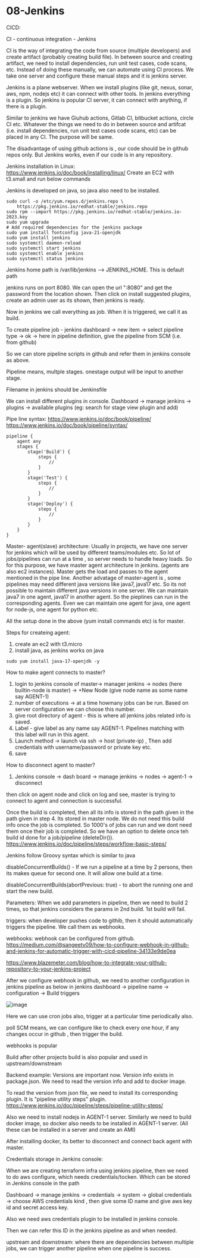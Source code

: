 # 08-Jenkins
CICD:

CI - continuous integration - Jenkins

CI is the way of integrating the code from source (multiple developers) and create artifact (probably creating build file).
In between source and creating artifact, we need to install dependencies, run unit test cases, code scans, etc. Instead of doing these manually, we can automate using CI process.
We take one server and configure these manual steps and it is jenkins server.

Jenkins is a plane webserver. When we install plugins (like git, nexus, sonar, aws, npm, nodejs etc) it can connect with other tools. In jenkins everything is a plugin.
So jenkins is popular CI server, it can connect with anything, if there is a plugin.

Similar to jenkins we have Giuhub actions, Gitlab CI, bitbucket actions, circle CI etc. Whatever the things we need to do in between source and artifcat (i.e. install dependencies, run unit test cases code scans, etc) can be placed in any CI. The purpose will be same.

The disadvantage of using github actions is , our code should be in github repos only. But Jenkins works, even if our code is in any repository.

Jenkins installation in Linux: https://www.jenkins.io/doc/book/installing/linux/
 Create an EC2 with t3.small and run below commands

Jenkins is developed on java, so java also need to be installed.
```
sudo curl -o /etc/yum.repos.d/jenkins.repo \
    https://pkg.jenkins.io/redhat-stable/jenkins.repo
sudo rpm --import https://pkg.jenkins.io/redhat-stable/jenkins.io-2023.key
sudo yum upgrade
# Add required dependencies for the jenkins package
sudo yum install fontconfig java-21-openjdk
sudo yum install jenkins
sudo systemctl daemon-reload
sudo systemctl start jenkins
sudo systemctl enable jenkins
sudo systemctl status jenkins
```
Jenkins home path is /var/lib/jenkins --> JENKINS_HOME. This is default path

jenkins runs on port 8080. We can open the url "<ec2-publicIP>:8080" and get the password from the location shown. Then click on install suggested plugins, create an admin user as its shown, then jenkins is ready.

Now in jenkins we call everything as job. When it is triggered, we call it as build. 

To create pipeline job - jenkins dashboard -> new item -> select pipeline type -> ok -> here in pipeline definition, give the pipeline from SCM (i.e. from github) 

So we can store pipeline scripts in github and refer them in jenkins console as above. 

Pipeline means, multple stages. onestage output will be input to another stage.

Filename in jenkins should be Jenkinsfile

We can install different plugins in console. Dashboard -> manage jenkins -> plugins -> available plugins (eg: search for stage view plugin and add)

Pipe line syntax: https://www.jenkins.io/doc/book/pipeline/
https://www.jenkins.io/doc/book/pipeline/syntax/
```
pipeline {
    agent any
    stages {
        stage('Build') {
            steps {
                //
            }
        }
        stage('Test') {
            steps {
                //
            }
        }
        stage('Deploy') {
            steps {
                //
            }
        }
    }
}
```

Master- agent(slave) architecture:
Usually in projects, we have one server for jenkins which will be used by different teams/modules etc. So lot of jobs/pipelines can run at a time , so server needs to handle heavy loads. So for this purpose, we have master agent architecture in jenkins. (agents are also ec2 instances). Master gets the load and passes to the agent mentioned in the pipe line. 
Another advatage of master-agent is , some pipelines may need different java versions like java7, java17 etc. So its not possible to maintain different java versions in one server. We can maintain java7 in one agent, java17 in another agent. So the pieplines can run in the corresponding agents. Even we can maintain one agent for java, one agent for node-js, one agent for python etc.

All the setup done in the above (yum install commands etc) is for master.

Steps for createing agent:
1. create an ec2 with t3.micro
2. install java, as jenkins works on java
```
sudo yum install java-17-openjdk -y
```

How to make agent connects to master?
1. login to jenkins console of master-> manager jenkins -> nodes (here builtin-node is master) -> +New Node (give node name as some name say AGENT-1)
2. number of executions -> at a time howmany jobs can be run. Based on server configuration we can choose this number.
3. give root directory of agent - this is where all jenkins jobs related info is saved.
4. Label - give label as any name say AGENT-1. Pipelines matching with this label will run in this agent.
5. Launch method -> launch via ssh -> host (private-ip) , Then add credentials with username/password or private key etc.
6. save

How to disconnect agent to master?
1. Jenkins console -> dash board -> manage jenkins -> nodes -> agent-1 -> disconnect

then click on agent node and click on log and see, master is trying to connect to agent and connection is successful.

Once the build is completed, then all its info is stored in the path given in the path given in step 4. Its stored in master node. We do not need this build info once the job is completed. So 1000's of jobs can run and we dont need them once their job is completed. So we have an option to delete once teh build id done for a job/pipeline (deleteDir()). https://www.jenkins.io/doc/pipeline/steps/workflow-basic-steps/

Jenkins follow Groovy syntax which is similar to java

disableConcurrentBuilds() - If we run a pipeline at a time by 2 persons, then its makes queue for second one. It will allow one build at a time.

disableConcurrentBuilds(abortPrevious: true) - to abort the running one and start the new build.

Parameters: When we add parameters in pipeline, then we need to build 2 times, so that jenkins considers the params in 2nd build. 1st build will fail.

triggers: when developer pushes code to githib, then it should automatically triggers the pipeline. We call them as webhooks.

webhooks: webhook can be configured from github.  
https://medium.com/@sangeetv09/how-to-configure-webhook-in-github-and-jenkins-for-automatic-trigger-with-cicd-pipeline-34133e9de0ea

https://www.blazemeter.com/blog/how-to-integrate-your-github-repository-to-your-jenkins-project

After we configure webhook in github, we need to another configuration in jenkins pipeline as below in jenkins dashboard -> pipeline name -> configuration -> Build triggers

![image](https://github.com/user-attachments/assets/7b795229-ab18-4dc2-b2aa-32c8fa080108)

Here we can use cron jobs also, trigger at a particular time periodically also.

poll SCM means, we can configure like to check every one hour, if any changes occur in github , then trigger the build.

webhooks is popular

Build after other projects build is also popular and used in upstream/downstream 


Backend example: Versions are important now. Version info exists in package.json. We need to read the version info and add to docker image.

To read the version from json file, we need to install its corresponding plugin. It is "pipeline utility steps" plugin. https://www.jenkins.io/doc/pipeline/steps/pipeline-utility-steps/

Also we need to install nodejs in AGENT-1 server. Similarly we need to build docker image, so docker also needs to be installed in AGENT-1 server. (All these can be installed in a server and create an AMI)

After installing docker, its better to disconnect and connect back agent with master.

Credentials storage in Jenkins console:

When we are creating terraform infra using jenkins pipeline, then we need to do aws configure, which needs credentials/tocken. Which can be stored in Jenkins console in the path

Dashboard -> manage jenkins -> credentials -> system -> global credentials -> choose AWS credentials kind , then give some ID name and give aws key id and secret access key.

Also we need aws credentials plugin to be installed in jenkins console.

Then we can refer this ID in the jenkins pipeline as and when needed.

upstream and downstream: where there are dependencies between multiple jobs, we can trigger another pipeline when one pipeline is success.








